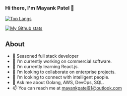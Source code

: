 ### Hi there, I'm Mayank Patel 👋

[![Top Langs](https://github-readme-stats.vercel.app/api/top-langs/?username=maknahar&theme=dracula)](https://www.linkedin.com/in/maknahar)

[![My Github stats](https://github-readme-stats.vercel.app/api?username=maknahar&count_private=true&show_icons=true&theme=dracula)](https://www.linkedin.com/in/maknahar)

## About
- 🤠 Seasoned full stack developer
- 🔭 I’m currently working on commercial software.
- 🌱 I’m currently learning React.js.
- 👯 I’m looking to collaborate on enterprise projects.
- 🤔 I’m looking to connect with intelligent people.
- 💬 Ask me about Golang, AWS, DevOps, SQL.
- 📫 You can reach me at mayankpatel91@outlook.com
